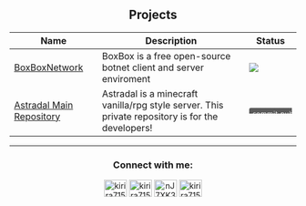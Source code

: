 <p>
<h2 align="center">Projects</h2>
</p>

<table align="center">
	<thead>
		<tr>
		<th>Name</th>
		<th>Description</th>
		<th>Status</th>
		</tr>
	</thead>
	<tbody>
		<tr>
			<td><a href="https://github.com/Kirira7154/BoxBoxNetwork">BoxBoxNetwork</a></td>
			<td>BoxBox is a free open-source botnet client and server enviroment</td>
			<td>
				<img src="https://img.shields.io/github/commit-activity/w/Kirira7154/BoxBoxNetwork?color=purple">
			</td>
		</tr>
		<tr>
			<td>
				<a href="https://github.com/Kirira7154/Astradal">Astradal Main Repository</a>
			</td>
			<td>
				Astradal is a minecraft vanilla/rpg style server. This private repository is for the developers!
			</td>
			<td>
				<svg xmlns="http://www.w3.org/2000/svg" xmlns:xlink="http://www.w3.org/1999/xlink" width="146" height="20" role="img" aria-label="commit activity: 0/week"><title>commit activity: 0/week</title><linearGradient id="s" x2="0" y2="100%"><stop offset="0" stop-color="#bbb" stop-opacity=".1"/><stop offset="1" stop-opacity=".1"/></linearGradient><clipPath id="r"><rect width="146" height="20" rx="3" fill="#fff"/></clipPath><g clip-path="url(#r)"><rect width="95" height="20" fill="#555"/><rect x="95" width="51" height="20" fill="purple"/><rect width="146" height="20" fill="url(#s)"/></g><g fill="#fff" text-anchor="middle" font-family="Verdana,Geneva,DejaVu Sans,sans-serif" text-rendering="geometricPrecision" font-size="110"><text aria-hidden="true" x="485" y="150" fill="#010101" fill-opacity=".3" transform="scale(.1)" textLength="850">commit public</text><text x="485" y="140" transform="scale(.1)" fill="#fff" textLength="850">commit public</text><text aria-hidden="true" x="1195" y="150" fill="#010101" fill-opacity=".3" transform="scale(.1)" textLength="410">false</text><text x="1195" y="140" transform="scale(.1)" fill="#fff" textLength="410">false</text></g></svg>
			</td>
		</tr>
	</tbody>
</table align="center">

---

<h3 align="center">Connect with me:</h3>
<p align="center">
<a href="https://www.twitch.tv/kirira7154" target="blank"><img align="center" src="https://raw.githubusercontent.com/rahuldkjain/github-profile-readme-generator/master/src/images/icons/Social/twitch.svg" alt="kirira7154" height="30" width="40" /></a>
<a href="https://www.youtube.com/c/kirira7154" target="blank"><img align="center" src="https://raw.githubusercontent.com/rahuldkjain/github-profile-readme-generator/master/src/images/icons/Social/youtube.svg" alt="kirira7154" height="30" width="40" /></a>
<a href="https://discord.gg/nJ7XK32xFB" target="blank"><img align="center" src="https://raw.githubusercontent.com/rahuldkjain/github-profile-readme-generator/master/src/images/icons/Social/discord.svg" alt="nJ7XK32xFB" height="30" width="40" /></a>
<a href="https://twitter.com/kirira7154" target="blank"><img align="center" src="https://raw.githubusercontent.com/rahuldkjain/github-profile-readme-generator/master/src/images/icons/Social/twitter.svg" alt="kirira7154" height="30" width="40" /></a>
</p>
